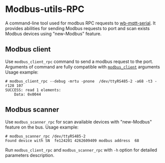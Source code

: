 # Modbus-utils-RPC

A command-line tool used for modbus RPC requests to [wb-mqtt-serial](https://github.com/wirenboard/wb-mqtt-serial). It provides abilities for sending Modbus requests to port and scan exists Modbus devices using "new-Modbus" feature.

## Modbus client
Use `modbus_client_rpc` command to send a modbus request to the port. Arguments of command are fully compatible with [`modbus_client`](https://wirenboard.com/wiki/Modbus-client) arguments 
Usage example:

    # modbus_client_rpc --debug -mrtu -pnone  /dev/ttyRS485-2 -a68 -t3 -r128 107
    SUCCESS: read 1 elements:
	    Data: 0x0044 
## Modbus scanner
Use `modbus_scanner_rpc` for scan available devices with "new-Modbus" feature on the bus.
Usage example:

    # modbus_scanner_rpc /dev/ttyRS485-2
    Found device with SN  fe124201 4262609409 modbus address  68

Run `modbus_client_rpc` and `modbus_scanner_rpc` with `-h` option for detailed parameters description. 
